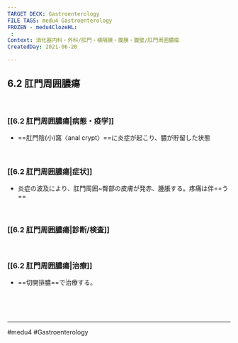 ```yaml
---
TARGET DECK: Gastroenterology
FILE TAGS: medu4 Gastroenterology
FROZEN - medu4ClozeHL:
 : 
Context: 消化器内科・外科/肛門・横隔膜・腹膜・腹壁/肛門周囲膿瘍
CreatedDay: 2021-06-20

---
```


## 6.2 肛門周囲膿瘍

<br>

### [[6.2 肛門周囲膿瘍|病態・疫学]]
* ==肛門陰(小)窩〈anal crypt〉==に炎症が起こり、膿が貯留した状態
<!--ID: 1624766942431-->


<br>

### [[6.2 肛門周囲膿瘍|症状]]
* 炎症の波及により、肛門周囲~臀部の皮膚が発赤、腫脹する。疼痛は伴==う==
<!--ID: 1624766942436-->


<br>

### [[6.2 肛門周囲膿瘍|診断/検査]]


<br>

### [[6.2 肛門周囲膿瘍|治療]]
* ==切開排膿==で治療する。
 
<!--ID: 1624766942442-->


<br><br><br>

---
#medu4 #Gastroenterology 
